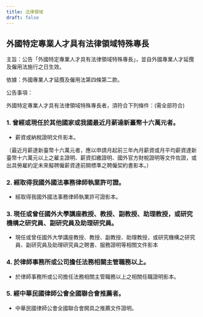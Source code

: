 ```yaml
---
title: 法律領域
draft: false
---
```

## 外國特定專業人才具有法律領域特殊專長

主旨：公告「外國特定專業人才具有法律領域特殊專長」，並自外國專業人才延攬及僱用法施行之日生效。

依據：外國專業人才延攬及僱用法第四條第二款。

公告事項：

外國特定專業人才具有法律領域特殊專長者，須符合下列條件：(需全部符合)

### 1. 曾經或現任於其他國家或我國最近月薪達新臺幣十六萬元者。

* 薪資或納稅證明文件影本。

（最近月薪達新臺幣十六萬元者，應以申請月起前三年內月薪資或月平均薪資達新臺幣十六萬元以上之雇主證明、薪資扣繳證明、國外官方財稅證明等文件佐證，或出具勞雇約定未來擬聘僱薪資達前開標準之聘僱契約書影本。）

### 2. 經取得我國外國法事務律師執業許可證。

* 經取得我國外國法事務律師執業許可證影本。

### 3. 現任或曾任國外大學講座教授、教授、副教授、助理教授，或研究機構之研究員、副研究員及助理研究員。

* 現任或曾任國外大學講座教授、教授、副教授、助理教授，或研究機構之研究員、副研究員及助理研究員之聘書、服務證明等相關文件影本

### 4. 於律師事務所或公司擔任法務相關主管職務以上。

* 於律師事務所或公司擔任法務相關主管職務以上之相關任職證明影本。

### 5. 經中華民國律師公會全國聯合會推薦者。

* 中華民國律師公會全國聯合會開具之推薦文件證明。